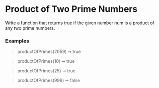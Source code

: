 # Product of Two Prime Numbers

Write a function that returns true if the given number num is a product of any two prime numbers.

### Examples

>productOfPrimes(2059) ➞ true

>productOfPrimes(10) ➞ true

>productOfPrimes(25) ➞ true

>productOfPrimes(999) ➞ false
